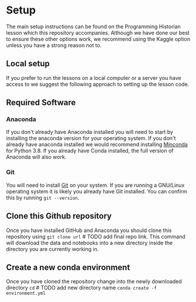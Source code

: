 # Setup 

The main setup instructions can be found on the Programming Historian lesson which this repository accompanies. Although we have done our best to ensure these other options work, we recommend using the Kaggle option unless you have a strong reason not to. 


## Local setup 

If you prefer to run the lessons on a local computer or a server you have access to we suggest the following approach to setting up the lesson code.

## Required Software 

### Anaconda 

If you don't already have Anaconda installed you will need to start by installing the anaconda version for your operating system. If you don't already have anaconda installed we would recommend installing [Minconda](https://docs.conda.io/en/latest/miniconda.html) for Python 3.8. If you already have Conda installed, the full version of Anaconda will also work. 

### Git
You will need to install [Git](https://git-scm.com/downloads) on your system. If you are running a GNU/Linux operating system it is likely you already have Git installed. You can confirm this by running `git --version`. 


## Clone this Github repository

Once you have installed GitHub and Anaconda you should clone this repository using `git clone url` # TODO add final repo link. 
This command will download the data and notebooks into a new directory inside the directory you are currently working in. 

## Create a new conda environment 

Once you have cloned the repository change into the newly downloaded directory `cd` # TODO add new directory name
`conda create -f environment.yml` 

